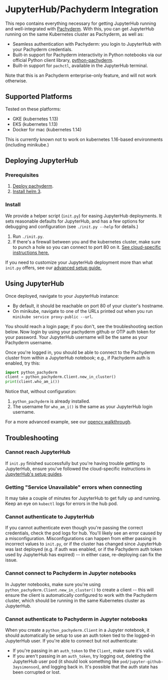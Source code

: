 # JupyterHub/Pachyderm Integration

This repo contains everything necessary for getting JupyterHub running and well-integrated with [Pachyderm](https://github.com/pachyderm/pachyderm). With this, you can get JupyterHub running on the same Kubernetes cluster as Pachyderm, as well as:

- Seamless authentication with Pachyderm: you login to JupyterHub with your Pachyderm credentials.
- Built-in support for Pachyderm interactivity in Python notebooks via our official Python client library, [python-pachyderm](https://github.com/pachyderm/python-pachyderm/).
- Built-in support for `pachctl`, available in the JupyterHub terminal.

Note that this is an Pachyderm enterprise-only feature, and will not work otherwise.

## Supported Platforms

Tested on these platforms:

* GKE (kubernetes 1.13)
* EKS (kubernetes 1.13)
* Docker for mac (kubernetes 1.14)

This is currently known not to work on kubernetes 1.16-based environments (including minikube.)

## Deploying JupyterHub

### Prerequisites

1) [Deploy pachyderm](https://docs.pachyderm.com/latest/getting_started/local_installation/).
2) [Install helm 3](https://helm.sh/docs/using_helm/#installing-helm).

### Install

We provide a helper script (`init.py`) for easing JupyterHub deployments. It sets reasonable defaults for JupyterHub, and has a few options for debugging and configuration (see `./init.py --help` for details.)

1) Run `./init.py`.
2) If there's a firewall between you and the kubernetes cluster, make sure to punch a hole so you can connect to port 80 on it. [See cloud-specific instructions here.](https://zero-to-jupyterhub.readthedocs.io/en/latest/create-k8s-cluster.html)

If you need to customize your JupyterHub deployment more than what `init.py` offers, see our [advanced setup guide.](doc/advanced_setup.md)

## Using JupyterHub

Once deployed, navigate to your JupyterHub instance:

- By default, it should be reachable on port 80 of your cluster's hostname.
- On minikube, navigate to one of the URLs printed out when you run `minikube service proxy-public --url`.

You should reach a login page; if you don't, see the troubleshooting section below. Now login by using your pachyderm github or OTP auth token for your password. Your JupyterHub username will be the same as your Pachyderm username.

Once you're logged in, you should be able to connect to the Pachyderm cluster from within a JupyterHub notebook; e.g., if Pachyderm auth is enabled, try this:

```python
import python_pachyderm
client = python_pachyderm.Client.new_in_cluster()
print(client.who_am_i())
```

Notice that, without configuration:

1) `python_pachyderm` is already installed.
2) The username for `who_am_i()` is the same as your JupyterHub login username.

For a more advanced example, see our [opencv walkthrough](doc/opencv.md).

## Troubleshooting

### Cannot reach JupyterHub

If `init.py` finished successfully but you're having trouble getting to JupyterHub, ensure you've followed the cloud-specific instructions in [JupyterHub's setup guides](https://zero-to-jupyterhub.readthedocs.io/en/latest/create-k8s-cluster.html).

### Getting "Service Unavailable" errors when connecting

It may take a couple of minutes for JupyterHub to get fully up and running. Keep an eye on `kubectl` logs for errors in the hub pod.

### Cannot authenticate to JupyterHub

If you cannot authenticate even though you're passing the correct credentials, check the pod logs for hub. You'll likely see an error caused by a misconfiguration. Misconfigurations can happen from either passing in incorrect values to `init.py`, or if the cluster has changed since JupyterHub was last deployed (e.g. if auth was enabled, or if the Pachyderm auth token used by JupyterHub has expired) -- in either case, re-deploying can fix the issue.

### Cannot connect to Pachyderm in Jupyter notebooks

In Jupyter notebooks, make sure you're using `python_pachyderm.Client.new_in_cluster()` to create a client -- this will ensure the client is automatically configured to work with the Pachyderm cluster, which should be running in the same Kubernetes cluster as JupyterHub.

### Cannot authenticate to Pachyderm in Jupyter notebooks

When you create a `python_pachyderm.Client` in a Jupyter notebook, it should automatically be setup to use an auth token tied to the logged-in JupyterHub user. If you're able to connect but not authenticate:

- If you're passing in an `auth_token` to the `Client`, make sure it's valid.
- If you aren't passing in an `auth_token`, try logging out, deleting the JupyterHub user pod (it should look something like `pod/jupyter-github-3aysimonson`), and logging back in. It's possible that the auth state has been corrupted or lost.

